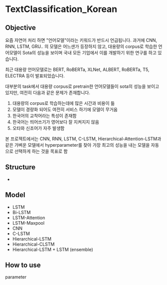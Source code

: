 # TextClassification_Korean



## Objective

요즘 자연어 처리 하면 "언어모델"이라는 키워드가 반드시 언급됩니다. 과거에 CNN, RNN, LSTM, GRU.. 의 모델은 어느샌가 등장하지 않고, 대용량의 corpus로 학습한 언어모델이 Sota의 성능을 보이며  국내 모든 기업에서 이를 개발하기 위한 연구를 하고 있습니다.

최근 대용량 언어모델로는 BERT, RoBERTa, XLNet, ALBERT, RoBERTa, T5, ELECTRA 등이 발표되었습니다.

대부분의 task에서 대용량 corpus로 pretrain한 언어모델들이 sota의 성능을 보이고 있지만, 여전히 다음과 같은 문제가 존재합니다.

1. 대용량의 corpus로 학습하는데에 많은 시간과 비용이 듦
2. 모델이 경량화 되어도 여전히 서비스 하기에 모델이 무거움
3. 한국어의 교착어라는 특성이 존재함
4. 한국어는 띄어쓰기가 영어보다 잘 지켜지지 않음
5. 오타와 신조어가 자주 발생함

본 프로젝트에서는 CNN, RNN, LSTM, C-LSTM, Hierarchical-Attention-LSTM과 같은 가벼운 모델에서 hyperparameter를 찾아 가장 최고의 성능을 내는 모델을 자동으로 선택하게 하는 것을 목표로 함

## Structure

- 





## Model

- LSTM
- Bi-LSTM
- LSTM-Attention
- LSTM-Maxpool
- CNN
- C-LSTM
- Hierarchical-LSTM
- Hierarchical-CLSTM
- Hierarchical-LSTM + LSTM (ensemble)

## How to use

parameter

